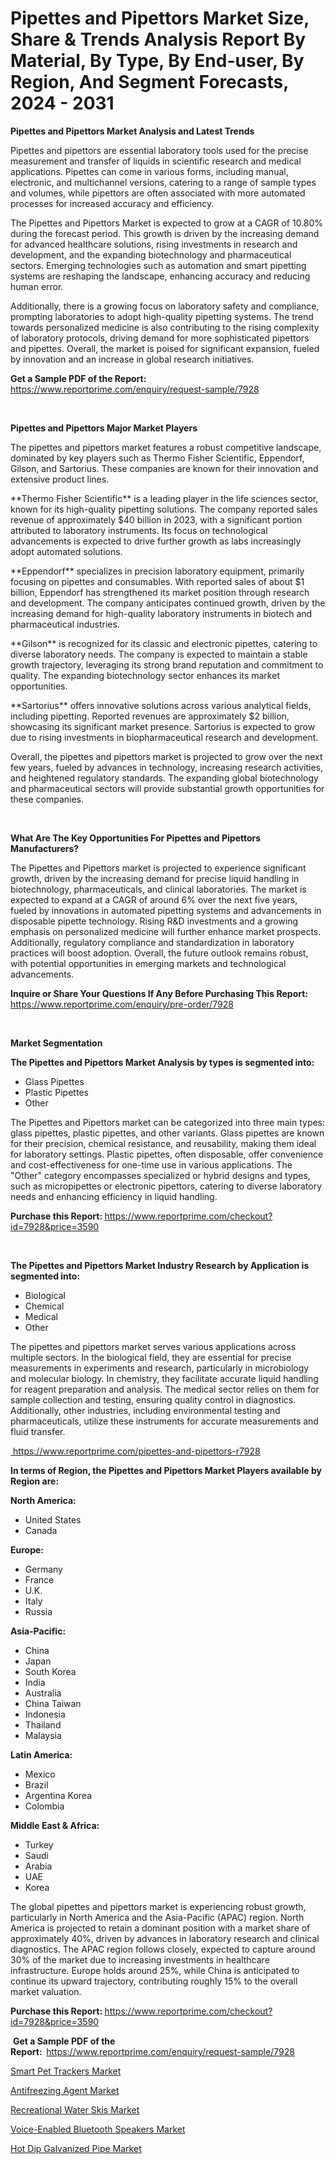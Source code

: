 <p><h1>Pipettes and Pipettors Market Size, Share & Trends Analysis Report By Material, By Type, By End-user, By Region, And Segment Forecasts, 2024 - 2031</h1></p><p><strong>Pipettes and Pipettors Market Analysis and Latest Trends</strong></p>
<p><p>Pipettes and pipettors are essential laboratory tools used for the precise measurement and transfer of liquids in scientific research and medical applications. Pipettes can come in various forms, including manual, electronic, and multichannel versions, catering to a range of sample types and volumes, while pipettors are often associated with more automated processes for increased accuracy and efficiency.</p><p>The Pipettes and Pipettors Market is expected to grow at a CAGR of 10.80% during the forecast period. This growth is driven by the increasing demand for advanced healthcare solutions, rising investments in research and development, and the expanding biotechnology and pharmaceutical sectors. Emerging technologies such as automation and smart pipetting systems are reshaping the landscape, enhancing accuracy and reducing human error. </p><p>Additionally, there is a growing focus on laboratory safety and compliance, prompting laboratories to adopt high-quality pipetting systems. The trend towards personalized medicine is also contributing to the rising complexity of laboratory protocols, driving demand for more sophisticated pipettors and pipettes. Overall, the market is poised for significant expansion, fueled by innovation and an increase in global research initiatives.</p></p>
<p><strong>Get a Sample PDF of the Report:&nbsp;</strong> <a href="https://www.reportprime.com/enquiry/request-sample/7928">https://www.reportprime.com/enquiry/request-sample/7928</a></p>
<p>&nbsp;</p>
<p><strong>Pipettes and Pipettors Major Market Players</strong></p>
<p><p>The pipettes and pipettors market features a robust competitive landscape, dominated by key players such as Thermo Fisher Scientific, Eppendorf, Gilson, and Sartorius. These companies are known for their innovation and extensive product lines.</p><p>**Thermo Fisher Scientific** is a leading player in the life sciences sector, known for its high-quality pipetting solutions. The company reported sales revenue of approximately $40 billion in 2023, with a significant portion attributed to laboratory instruments. Its focus on technological advancements is expected to drive further growth as labs increasingly adopt automated solutions.</p><p>**Eppendorf** specializes in precision laboratory equipment, primarily focusing on pipettes and consumables. With reported sales of about $1 billion, Eppendorf has strengthened its market position through research and development. The company anticipates continued growth, driven by the increasing demand for high-quality laboratory instruments in biotech and pharmaceutical industries.</p><p>**Gilson** is recognized for its classic and electronic pipettes, catering to diverse laboratory needs. The company is expected to maintain a stable growth trajectory, leveraging its strong brand reputation and commitment to quality. The expanding biotechnology sector enhances its market opportunities.</p><p>**Sartorius** offers innovative solutions across various analytical fields, including pipetting. Reported revenues are approximately $2 billion, showcasing its significant market presence. Sartorius is expected to grow due to rising investments in biopharmaceutical research and development.</p><p>Overall, the pipettes and pipettors market is projected to grow over the next few years, fueled by advances in technology, increasing research activities, and heightened regulatory standards. The expanding global biotechnology and pharmaceutical sectors will provide substantial growth opportunities for these companies.</p></p>
<p>&nbsp;</p>
<p><strong>What Are The Key Opportunities For Pipettes and Pipettors Manufacturers?</strong></p>
<p><p>The Pipettes and Pipettors market is projected to experience significant growth, driven by the increasing demand for precise liquid handling in biotechnology, pharmaceuticals, and clinical laboratories. The market is expected to expand at a CAGR of around 6% over the next five years, fueled by innovations in automated pipetting systems and advancements in disposable pipette technology. Rising R&D investments and a growing emphasis on personalized medicine will further enhance market prospects. Additionally, regulatory compliance and standardization in laboratory practices will boost adoption. Overall, the future outlook remains robust, with potential opportunities in emerging markets and technological advancements.</p></p>
<p><strong>Inquire or Share Your Questions If Any Before Purchasing This Report:</strong> <a href="https://www.reportprime.com/enquiry/pre-order/7928">https://www.reportprime.com/enquiry/pre-order/7928</a></p>
<p>&nbsp;</p>
<p><strong>Market Segmentation</strong></p>
<p><strong>The Pipettes and Pipettors Market Analysis by types is segmented into:</strong></p>
<p><ul><li>Glass Pipettes</li><li>Plastic Pipettes</li><li>Other</li></ul></p>
<p><p>The Pipettes and Pipettors market can be categorized into three main types: glass pipettes, plastic pipettes, and other variants. Glass pipettes are known for their precision, chemical resistance, and reusability, making them ideal for laboratory settings. Plastic pipettes, often disposable, offer convenience and cost-effectiveness for one-time use in various applications. The "Other" category encompasses specialized or hybrid designs and types, such as micropipettes or electronic pipettors, catering to diverse laboratory needs and enhancing efficiency in liquid handling.</p></p>
<p><strong>Purchase this Report:&nbsp;</strong><a href="https://www.reportprime.com/checkout?id=7928&price=3590">https://www.reportprime.com/checkout?id=7928&price=3590</a></p>
<p>&nbsp;</p>
<p><strong>The Pipettes and Pipettors Market Industry Research by Application is segmented into:</strong></p>
<p><ul><li>Biological</li><li>Chemical</li><li>Medical</li><li>Other</li></ul></p>
<p><p>The pipettes and pipettors market serves various applications across multiple sectors. In the biological field, they are essential for precise measurements in experiments and research, particularly in microbiology and molecular biology. In chemistry, they facilitate accurate liquid handling for reagent preparation and analysis. The medical sector relies on them for sample collection and testing, ensuring quality control in diagnostics. Additionally, other industries, including environmental testing and pharmaceuticals, utilize these instruments for accurate measurements and fluid transfer.</p></p>
<p><a href="https://www.reportprime.com/pipettes-and-pipettors-r7928">&nbsp;https://www.reportprime.com/pipettes-and-pipettors-r7928</a></p>
<p><strong>In terms of Region, the Pipettes and Pipettors Market Players available by Region are:</strong></p>
<p>
    <p> <strong> North America: </strong>
        <ul>
            <li>United States</li>
            <li>Canada</li>
        </ul>
        </p> 
    <p> <strong> Europe: </strong>
        <ul>
            <li>Germany</li>
            <li>France</li>
            <li>U.K.</li>
            <li>Italy</li>
            <li>Russia</li>
        </ul>
        </p> 
    <p> <strong> Asia-Pacific: </strong>
        <ul>
            <li>China</li>
            <li>Japan</li>
            <li>South Korea</li>
            <li>India</li>
            <li>Australia</li>
            <li>China Taiwan</li>
            <li>Indonesia</li>
            <li>Thailand</li>
            <li>Malaysia</li>
        </ul>
        </p> 
    <p> <strong> Latin America: </strong>
        <ul>
            <li>Mexico</li>
            <li>Brazil</li>
            <li>Argentina Korea</li>
            <li>Colombia</li>
        </ul>
        </p> 
    <p> <strong> Middle East & Africa: </strong>
        <ul>
            <li>Turkey</li>
            <li>Saudi</li>
            <li>Arabia</li>
            <li>UAE</li>
            <li>Korea</li>
        </ul>
    </p>
    </p>
<p><p>The global pipettes and pipettors market is experiencing robust growth, particularly in North America and the Asia-Pacific (APAC) region. North America is projected to retain a dominant position with a market share of approximately 40%, driven by advances in laboratory research and clinical diagnostics. The APAC region follows closely, expected to capture around 30% of the market due to increasing investments in healthcare infrastructure. Europe holds around 25%, while China is anticipated to continue its upward trajectory, contributing roughly 15% to the overall market valuation.</p></p>
<p><strong>Purchase this Report: </strong><a href="https://www.reportprime.com/checkout?id=7928&price=3590">https://www.reportprime.com/checkout?id=7928&price=3590</a></p>
<p>&nbsp;<strong>Get a Sample PDF of the Report:&nbsp;&nbsp;</strong><a href="https://www.reportprime.com/enquiry/request-sample/7928">https://www.reportprime.com/enquiry/request-sample/7928</a></p>
<p><strong></strong></p>
<p><p><a href="https://medium.com/@athenayundt/a-comprehensive-look-at-product-type-gps-based-radio-based-others-and-application-736aaf69dafb">Smart Pet Trackers Market</a></p><p><a href="https://www.linkedin.com/pulse/antifreezing-agent-industry-forecast-market-shifts-strategic-jqjbe?trackingId=YYJEOgazSvyxiH52U9ekmg%3D%3D">Antifreezing Agent Market</a></p><p><a href="https://issuu.com/reportprime-2/docs/recreational-water-skis-market-size_ac9dbbfa8aded5">Recreational Water Skis Market</a></p><p><a href="https://medium.com/@athenayundt/voice-enabled-bluetooth-speakers-market-overview-global-market-trends-and-future-prospects-from-b9b3675c6d47">Voice-Enabled Bluetooth Speakers Market</a></p><p><a href="https://www.linkedin.com/pulse/driving-market-forces-hot-dip-galvanized-pipe-trends-future-5lage?trackingId=L1IQuqacT4iv13z4bAYf1Q%3D%3D">Hot Dip Galvanized Pipe Market</a></p></p>